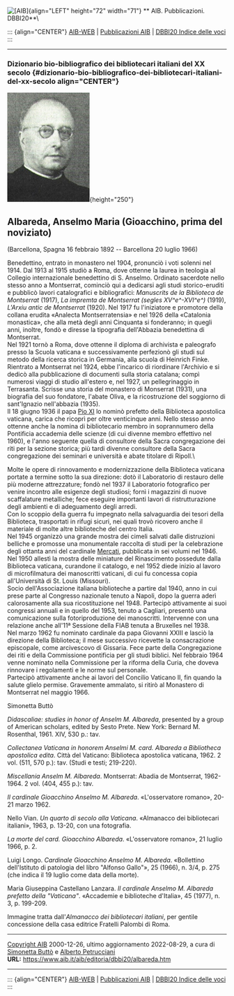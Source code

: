 ![\[AIB\]](/aib/wi/aibv72.gif){align="LEFT" height="72" width="71"}
** AIB. Pubblicazioni. DBBI20**\

::: {align="CENTER"}
[AIB-WEB](/) \| [Pubblicazioni AIB](/pubblicazioni/) \| [DBBI20 Indice
delle voci](dbbi20.htm)
:::

------------------------------------------------------------------------

### Dizionario bio-bibliografico dei bibliotecari italiani del XX secolo {#dizionario-bio-bibliografico-dei-bibliotecari-italiani-del-xx-secolo align="CENTER"}

![\[Ritratto\]](albareda.jpg){height="250"}

## Albareda, Anselmo Maria (Gioacchino, prima del noviziato)

(Barcellona, Spagna 16 febbraio 1892 -- Barcellona 20 luglio 1966)

Benedettino, entrato in monastero nel 1904, pronunciò i voti solenni nel
1914. Dal 1913 al 1915 studiò a Roma, dove ottenne la laurea in teologia
al Collegio internazionale benedettino di S. Anselmo. Ordinato sacerdote
nello stesso anno a Montserrat, cominciò qui a dedicarsi agli studi
storico-eruditi e pubblicò lavori catalografici e bibliografici:
*Manuscrits de la Biblioteca de Montserrat* (1917), *La impremta de
Montserrat (segles XV^e^-XVI^e^)* (1919), *L\'Arxiu antic de Montserrat*
(1920). Nel 1917 fu l\'iniziatore e promotore della collana erudita
«Analecta Montserratensia» e nel 1926 della «Catalonia monastica», che
alla metà degli anni Cinquanta si fonderanno; in quegli anni, inoltre,
fondò e diresse la tipografia dell\'Abbazia benedettina di Montserrat.\
Nel 1921 tornò a Roma, dove ottenne il diploma di archivista e
paleografo presso la Scuola vaticana e successivamente perfezionò gli
studi sul metodo della ricerca storica in Germania, alla scuola di
Heinrich Finke.\
Rientrato a Montserrat nel 1924, ebbe l\'incarico di riordinare
l\'Archivio e si dedicò alla pubblicazione di documenti sulla storia
catalana; compì numerosi viaggi di studio all\'estero e, nel 1927, un
pellegrinaggio in Terrasanta. Scrisse una storia del monastero di
Monserrat (1931), una biografia del suo fondatore, l\'abate Oliva, e la
ricostruzione del soggiorno di sant\'Ignazio nell\'abbazia (1935).\
Il 18 giugno 1936 il papa [Pio XI](ratti.htm) lo nominò prefetto della
Biblioteca apostolica vaticana, carica che ricoprì per oltre venticinque
anni. Nello stesso anno ottenne anche la nomina di bibliotecario membro
in soprannumero della Pontificia accademia delle scienze (di cui divenne
membro effettivo nel 1960), e l\'anno seguente quella di consultore
della Sacra congregazione dei riti per la sezione storica; più tardi
divenne consultore della Sacra congregazione dei seminari e università e
abate titolare di Ripoll.\

Molte le opere di rinnovamento e modernizzazione della Biblioteca
vaticana portate a termine sotto la sua direzione: dotò il Laboratorio
di restauro delle più moderne attrezzature; fondò nel 1937 il
Laboratorio fotografico per venire incontro alle esigenze degli
studiosi; fornì i magazzini di nuove scaffalature metalliche; fece
eseguire importanti lavori di ristrutturazione degli ambienti e di
adeguamento degli arredi.\
Con lo scoppio della guerra fu impegnato nella salvaguardia dei tesori
della Biblioteca, trasportati in rifugi sicuri, nei quali trovò ricovero
anche il materiale di molte altre biblioteche del centro Italia.\
Nel 1945 organizzò una grande mostra dei cimeli salvati dalle
distruzioni belliche e promosse una monumentale raccolta di studi per la
celebrazione degli ottanta anni del cardinale [Mercati](mercati.htm),
pubblicata in sei volumi nel 1946.\
Nel 1950 allestì la mostra delle miniature del Rinascimento possedute
dalla Biblioteca vaticana, curandone il catalogo, e nel 1952 diede
inizio al lavoro di microfilmatura dei manoscritti vaticani, di cui fu
concessa copia all\'Università di St. Louis (Missouri).\
Socio dell\'Associazione italiana biblioteche a partire dal 1940, anno
in cui prese parte al Congresso nazionale tenuto a Napoli, dopo la
guerra aderì calorosamente alla sua ricostituzione nel 1948. Partecipò
attivamente ai suoi congressi annuali e in quello del 1953, tenuto a
Cagliari, presentò una comunicazione sulla fotoriproduzione dei
manoscritti. Intervenne con una relazione anche all\'11ª Sessione della
FIAB tenuta a Bruxelles nel 1938.\
Nel marzo 1962 fu nominato cardinale da papa Giovanni XXIII e lasciò la
direzione della Biblioteca; il mese successivo ricevette la
consacrazione episcopale, come arcivescovo di Gissaria. Fece parte della
Congregazione dei riti e della Commissione pontificia per gli studi
biblici. Nel febbraio 1964 venne nominato nella Commissione per la
riforma della Curia, che doveva rinnovare i regolamenti e le norme sul
personale.\
Partecipò attivamente anche ai lavori del Concilio Vaticano II, fin
quando la salute glielo permise. Gravemente ammalato, si ritirò al
Monastero di Montserrat nel maggio 1966.

Simonetta Buttò

*Didascaliae: studies in honor of Anselm M. Albareda*, presented by a
group of American scholars, edited by Sesto Prete. New York: Bernard M.
Rosenthal, 1961. XIV, 530 p.: tav.

*Collectanea Vaticana in honorem Anselmi M. card. Albareda a Bibliotheca
apostolica edita*. Città del Vaticano: Biblioteca apostolica vaticana,
1962. 2 vol. (511, 570 p.): tav. (Studi e testi; 219-220).

*Miscellania Anselm M. Albareda*. Montserrat: Abadia de Montserrat,
1962-1964. 2 vol. (404, 455 p.): tav.

*Il cardinale Gioacchino Anselmo M. Albareda*. «L\'osservatore romano»,
20-21 marzo 1962.

Nello Vian. *Un quarto di secolo alla Vaticana*. «Almanacco dei
bibliotecari italiani», 1963, p. 13-20, con una fotografia.

*La morte del card. Gioacchino Albareda*. «L\'osservatore romano», 21
luglio 1966, p. 2.

Luigi Longo. *Cardinale Gioacchino Anselmo M. Albareda*. «Bollettino
dell\'Istituto di patologia del libro \"Alfonso Gallo\"», 25 (1966), n.
3/4, p. 275 (che indica il 19 luglio come data della morte).

Maria Giuseppina Castellano Lanzara. *Il cardinale Anselmo M. Albareda
prefetto della \"Vaticana\"*. «Accademie e biblioteche d\'Italia», 45
(1977), n. 3, p. 199-209.

Immagine tratta dall\'*Almanacco dei bibliotecari italiani*, per gentile
concessione della casa editrice Fratelli Palombi di Roma.

------------------------------------------------------------------------

[Copyright AIB](/su-questo-sito/dichiarazione-di-copyright-aib-web/)
2000-12-26, ultimo aggiornamento 2022-08-29, a cura di [Simonetta
Buttò](/aib/redazione3.htm) e [Alberto
Petrucciani](/su-questo-sito/redazione-aib-web/)\
**URL:** https://www.aib.it/aib/editoria/dbbi20/albareda.htm

------------------------------------------------------------------------

::: {align="CENTER"}
[AIB-WEB](/) \| [Pubblicazioni AIB](/pubblicazioni/) \| [DBBI20 Indice
delle voci](dbbi20.htm)
:::
